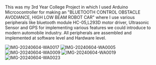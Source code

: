 This was my 3rd Year College Project in which I used Arduino Micrcocontroller for making an "BLUETOOTH CONTROL OBSTACLE AVODIANCE, HIGH LOW
BEAM ROBOT CAR" where I use various peripherals like bluetooth module HC-05,L293D motor driver, Ultrasonic Sensor and GPS for implementing
various features we could introduce to modern automobile industry. All peripherals are assembled and implemented at software level and Hardware
level.

![IMG-20240604-WA0017](https://github.com/user-attachments/assets/b9fe1f81-d5ce-4861-8c19-c8dbe2acad7d)
![IMG-20240604-WA0005](https://github.com/user-attachments/assets/09ac82d1-2c3e-4aa6-afca-623d6e1ec2ae)
![IMG-20240604-WA0009](https://github.com/user-attachments/assets/2d6b485e-e02c-464b-bec0-915d53f0190d)
![IMG-20240604-WA0019](https://github.com/user-attachments/assets/8d7942be-e442-49b3-a71b-1d5669915d34)
![IMG-20240604-WA0023](https://github.com/user-attachments/assets/df6c91a6-9c57-409e-8654-008fa3d894c5)
